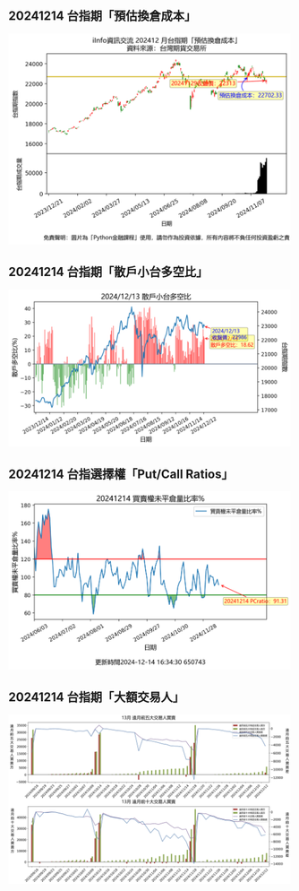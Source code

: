 ## 20241214 台指期「預估換倉成本」
![](images/txfcost.png)

## 20241214 台指期「散戶小台多空比」
![](images/bbiri.png)

## 20241214 台指選擇權「Put/Call Ratios」
![](images/pcratio.png)

## 20241214 台指期「大額交易人」
![](images/blocktrade.png)

